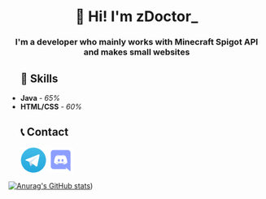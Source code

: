 
<h1 align="center"><strong>👋 Hi! I'm zDoctor_</strong></h1>
<h3 align="center"><strong>I'm a developer who mainly works with Minecraft Spigot API and makes small websites</strong></h3>


<ul>
  <h2><strong>📡 Skills</strong></h2>
  <li><strong>Java</strong> - <i>65%</i></li>
  <li><strong>HTML/CSS</strong> - <i>60%</i></li>
</ul>


<ul>
  <h2><strong>📞 Contact</strong></h2>
  <a href="https://t.me/zDoctor_Dev"><img src="Telegram-Icon.png" width="50" height="50" /></a>
  <a href="https://discordapp.com/users/603643099205599252"><img src="discord.png" width="50" height="50" /></a>
</ul>

[![Anurag's GitHub stats](https://github-readme-stats.vercel.app/api?username=zDoctor-Dev&theme=radical)](https://github.com/zDoctor-Dev))

